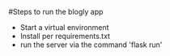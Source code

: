#Steps to run the blogly app

* Start a virtual environment
* Install per requirements.txt
* run the server via the command 'flask run'




